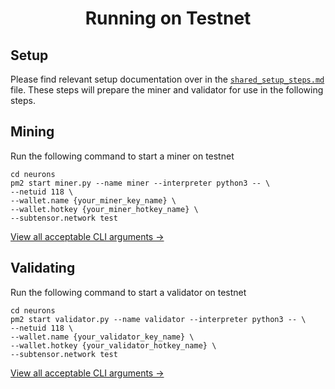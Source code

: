 <div align="center">

# Running on Testnet

</div>

## Setup

Please find relevant setup documentation over in the [`shared_setup_steps.md`] file. These steps will prepare the miner and validator for use in the following steps.

## Mining

Run the following command to start a miner on testnet

```console
cd neurons
pm2 start miner.py --name miner --interpreter python3 -- \
--netuid 118 \
--wallet.name {your_miner_key_name} \
--wallet.hotkey {your_miner_hotkey_name} \
--subtensor.network test
```

[View all acceptable CLI arguments →]

## Validating

Run the following command to start a validator on testnet

```console
cd neurons
pm2 start validator.py --name validator --interpreter python3 -- \
--netuid 118 \
--wallet.name {your_validator_key_name} \
--wallet.hotkey {your_validator_hotkey_name} \
--subtensor.network test
```

[View all acceptable CLI arguments →]

[View all acceptable CLI arguments →]: ./command_line_arguments.md
[`shared_setup_steps.md`]: ./shared_setup_steps.md
